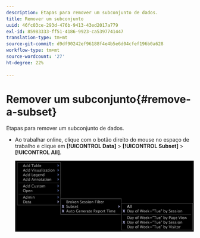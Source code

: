 ```yaml
---
description: Etapas para remover um subconjunto de dados.
title: Remover um subconjunto
uuid: 46fc03ce-293d-476b-9413-43ed2017a779
exl-id: 85983333-ff51-4186-9923-ca5397741447
translation-type: tm+mt
source-git-commit: d9df90242ef96188f4e4b5e6d04cfef196b0a628
workflow-type: tm+mt
source-wordcount: '27'
ht-degree: 22%

---
```


# Remover um subconjunto{#remove-a-subset}

Etapas para remover um subconjunto de dados.

* Ao trabalhar online, clique com o botão direito do mouse no espaço de trabalho e clique em **[!UICONTROL Data]** > **[!UICONTROL Subset]** > **[!UICONTROL All]**.

   ![](assets/mnu_Subset_All.png)
